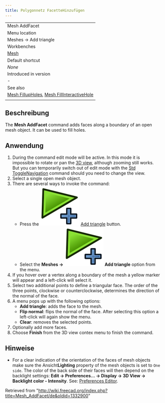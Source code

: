 ```yaml
---
title: Polygonnetz FacetteHinzufügen
---
```


|                                                                                                                                            |
| ------------------------------------------------------------------------------------------------------------------------------------------ |
| Mesh AddFacet                                                                                                                              |
| Menu location                                                                                                                              |
| Meshes → Add triangle                                                                                                                      |
| Workbenches                                                                                                                                |
| [Mesh](/Mesh_Workbench "Mesh Workbench")                                                                                                   |
| Default shortcut                                                                                                                           |
| _None_                                                                                                                                     |
| Introduced in version                                                                                                                      |
| -                                                                                                                                          |
| See also                                                                                                                                   |
| [Mesh FillupHoles](/Mesh_FillupHoles "Mesh FillupHoles"), [Mesh FillInteractiveHole](/Mesh_FillInteractiveHole "Mesh FillInteractiveHole") |
|                                                                                                                                            |

## Beschreibung

The **Mesh AddFacet** command adds faces along a boundary of an open mesh object. It can be used to fill holes.

## Anwendung

1. During the command edit mode will be active. In this mode it is impossible to rotate or pan the [3D view](/3D_view "3D view"), although zooming still works. But you can temporarily switch out of edit mode with the [Std ToggleNavigation](/Std_ToggleNavigation "Std ToggleNavigation") command should you need to change the view.
2. Select a single open mesh object.
3. There are several ways to invoke the command:
   - Press the ![](/src/assets/images/Mesh_AddFacet.svg) [Add triangle](/Mesh_AddFacet "Mesh AddFacet") button.
   - Select the **Meshes → ![](/src/assets/images/Mesh_AddFacet.svg) Add triangle** option from the menu.
4. If you hover over a vertex along a boundary of the mesh a yellow marker will appear and a left-click will select it.
5. Select two additional points to define a triangular face. The order of the three points, clockwise or counterclockwise, determines the direction of the normal of the face.
6. A menu pops up with the following options:
   - **Add triangle**: adds the face to the mesh.
   - **Flip normal**: flips the normal of the face. After selecting this option a left-click will again show the menu.
   - **Clear**: removes the selected points.
7. Optionally add more faces.
8. Choose **Finish** from the 3D view contex menu to finish the command.

## Hinweise

- For a clear indication of the orientation of the faces of mesh objects make sure the Ansicht**Lighting** property of the mesh objects is set to `One side`. The color of the back side of their faces will then depend on the backlight settings: **Edit → Preferences... → Display → 3D View → Backlight color - Intensity**. See: [Preferences Editor](/Preferences_Editor#3D_View "Preferences Editor").

Retrieved from "<http://wiki.freecad.org/index.php?title=Mesh_AddFacet/de&oldid=1332900>"

